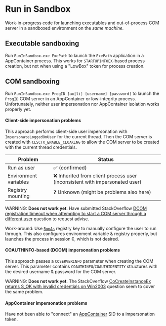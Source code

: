 # Run in Sandbox
Work-in-progress code for launching executables and out-of-process COM server in a sandboxed environment on the *same machine*.

## Executable sandboxing
Run `RunInSandbox.exe ExePath` to launch the `ExePath` application in a AppContainer process. This works for `STARTUPINFOEX`-based process creation, but not when using a "LowBox" token for process creation.

## COM sandboxing
Run `RunInSandbox.exe ProgID [ax|li] [username] [password]` to launch the `ProgID` COM server in an AppContainer or low-integrity process. Unfortunately, neither user impersonation nor AppContainer isolation works properly yet.

#### Client-side impersonation problems
This approach performs client-side user impersonation with `ImpersonateLoggedOnUser` for the current thread. Then the COM server is created with `CLSCTX_ENABLE_CLOAKING` to allow the COM server to be created with the current thread credentials.

| Problem             | Status                                                                      |
|---------------------|-----------------------------------------------------------------------------|
|Run as user          | :white_check_mark: (confirmed)                                              |
|Environment variables| :x: Inherited from client process user (inconsistent with impersonated user)|
|Registry mounting    | :question: Unknown (might be problems also here)                            |

WARNING: **Does not work yet**. Have submitted StackOverflow [DCOM registration timeout when attempting to start a COM server through a different user](https://stackoverflow.com/questions/54076028/dcom-registration-timeout-when-attempting-to-start-a-com-server-through-a-differ) question to request advise.

Work-around: Use [`RunAs`](https://docs.microsoft.com/en-us/windows/desktop/com/runas) registry key to manually configure the user to run through. This also configures environment variable & registry properly, but launches the process in session 0, which is not desired.

#### COAUTHINFO-based (DCOM) impersonation problems
This approach passes a `COSERVERINFO` parameter when creating the COM server. This parameter contains `COAUTHINFO`/`COAUTHIDENTITY` structures with the desired username & password for the COM server.

WARNING: **Does not work yet**. The StackOverflow [CoCreateInstanceEx returns S_OK with invalid credentials on Win2003](https://stackoverflow.com/questions/10589440/cocreateinstanceex-returns-s-ok-with-invalid-credentials-on-win2003) question seem to cover the same problem.

#### AppContainer impersonation problems
Have not been able to "connect" an [AppContainer](https://docs.microsoft.com/en-us/windows/desktop/secauthz/appcontainer-for-legacy-applications-) SID to a impersonation token.
